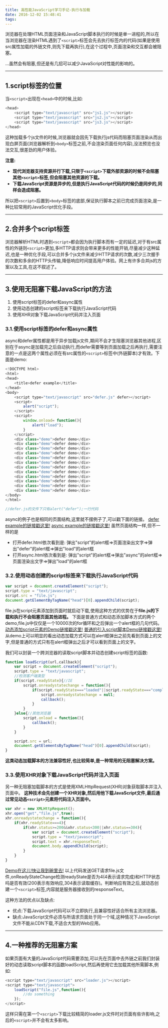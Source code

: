 ```yaml
---
title: 高性能JavaScript学习手记-执行与加载
date: 2016-12-02 15:48:41
tags:
---
```


浏览器在处理HTML页面渲染和JavaScript脚本执行的时候是单一进程的,所以在当浏览器在渲染HTML遇到了`<script>`标签会先去执行标签内的代码(如果是使用src属性加载的外链文件,则先下载再执行),在这个过程中,页面渲染和交互都会被阻塞。

...虽然会有阻塞,但还是有几招可以减少JavaScript对性能的影响的。

---
## **1.script标签的位置**

当`<script>`出现在`<head>`中的时候,比如:

``` javascript
<head>
    <script type="text/javascript" src="js1.js"></script>
    <script type="text/javascript" src="js2.js"></script>
    <script type="text/javascript" src="js3.js"></script>
</head>
```

这种加载多个js文件的时候,浏览器就会因先下载执行js代码而阻塞页面渲染从而出现白屏页面(浏览器解析到`<body>`标签之前,不会渲染页面任何内容),没法预览也没法交互,很差劲的用户体验。

**注意:**
- **现代浏览器支持资源并行下载,只限于`<script>`下载外部资源的时候不会阻塞其他`<script>`标签,但会阻塞其他资源的下载。**
- **下载JavaScript资源是异步的,但是执行JavaScript代码的时候仍是同步的,同样会造成阻塞。**

所以把`<script>`后置到`<body>`标签的底部,保证执行脚本之前已完成页面渲染,是一种比较常用的JavaScript优化手段。

---
## **2.合并多个script标签**

浏览器解析HTML时遇到`<script>`都会因为执行脚本而有一定的延迟,对于有src属性的外链则`<script>`更加,多HTTP请求则会带来更多的性能开销,尽量减少这种延迟,也是一种优化手段,可以合并多个js文件来减少HTTP请求的次数,减少三次握手的次数和多余的HTTP头传输,降低响应时间提高用户体验。网上有许多合并js的方案以及工具,在这不叙述了。

---
## **3.使用无阻塞下载JavaScript的方法**
1. 使用script标签的defer和async属性
2. 使用动态创建的script标签来下载执行JavaScript代码
3. 使用XHR对象下载JavaScript代码并注入页面
### **3.1.使用script标签的defer和async属性**

async和defer属性都是用于异步加载js文件,期间不会才生阻塞浏览器其他进程,区别在于async是加载完之后自动执行,而defer需要等到页面加载之后再执行,需要注意的一点是这两个属性必须在有src属性的`<script>`标签中(外链脚本)才有效。下面是demo:

``` javascript
<!DOCTYPE html>
<html>
<head>
    <title>defer example</title>
</head>
<body>
    <script type="text/javascript" src="defer.js" defer></script>
    <script>
        alert("script");
    </script>
    <script>
        window.onload= function(){
            alert("load");
        }
    </script>
    <div class="demo">defer demo</div>
    <div class="demo">defer demo</div>
    <div class="demo">defer demo</div>
    <div class="demo">defer demo</div>
    <div class="demo">defer demo</div>
    <div class="demo">defer demo</div>
    <div class="demo">defer demo</div>
    <div class="demo">defer demo</div>
    <div class="demo">defer demo</div>
    <div class="demo">defer demo</div>
    <div class="demo">defer demo</div>
    <div class="demo">defer demo</div>
</body>
</html>

//defer.js的文件下只有alert("defer");一行代码
```

async的例子也是相同的页面结构,这里就不摆例子了,可以戳下面的链接。
[defer example的链接戳这里!](http://book.jirengu.com/Rcong/my-practical-code/defer-async-demo/defer.html)
[async example的链接戳这里!](http://book.jirengu.com/Rcong/my-practical-code/defer-async-demo/async.html)
虽然页面结构一样,但不一样的是
- 打开defer.html依次看到是: 弹出"script"的alert框=>页面渲染出文字=>弹出"defer"的alert框=>弹出"load"的alert框
- 打开async.html依次看到是: 弹出"script"的alert框=>弹出"async"的alert框=>页面渲染出文字=>弹出"load"的alert框
### **3.2.使用动态创建的script标签来下载执行JavaScript代码**

``` javascript
var script = document.createElement("script");
script.type = "text/javascript";
script.src = "file.js";
document.getElementByTagName("head")[0].appendChild(script);
```

file.js在script元素添加到页面时就启动下载,使用这种方式的优势在于**file.js的下载和执行不会阻塞页面其他进程。**
下面是普通方式和动态添加脚本方式的两个demo,file.js中仅仅是一个10000次的for循环和之后弹出一个alert框的几句代码。
[动态添加script元素的Demo链接戳这里!](http://book.jirengu.com/Rcong/my-practical-code/dynamic-script-element/dynamic.html)
[普通的引入script脚本Demo链接戳这里!](http://book.jirengu.com/Rcong/my-practical-code/dynamic-script-element/normal.html)
从demo上可以明显的看出动态加载方式可以在alert框弹出之前先看到页面上的文字,但是普通的方式只有在alert框弹出之后才可以看到页面上的文字。

我们可以封装一个跨浏览器的读取script脚本并动态创建script标签的函数:

``` javascript
function loadScript(url,callback){
    var script = document.createElement("script");
    script.type = "text/javascript";
    //检测客户端类型
    if(script.readyState){//IE
        script.onreadystatechange = function(){
            if(script.readyState==="loaded"||script.readyState==="complete"){
                script.onreadystatechange = null;
                callback();
            }
        }
    }else{//其他浏览器
        script.onload = function(){
            callback();
        }    
    }

    script.src = url;
    document.getElementsByTagName("head")[0].appendChild(script);
}
```

**这类动态加载脚本的方法兼容性好,也比较简单,是一种常用的无阻塞解决方案。**
### **3.3.使用XHR对象下载JavaScript代码并注入页面**

另一种无阻塞加载脚本的方式是使用XMLHttpRequest(XHR)对象获取脚本并注入页面中。
**这种技术会先创建一个XHR对象,然后用他下载JavaScript文件,最后通过常见动态`<script>`元素将代码注入页面中。**

``` javascript
var xhr = new XMLHttpRequest();
xhr.open("get","file.js",true);
xhr.onreadystatechange = function(){
    if(xhr.readyState===4){
        if(xhr.status>=200&&xhr.status<300||xhr.status==304){
            var script = document.createElement("script");
            script.type = "text/javascript";
            script.text = xhr.responseText;
            document.body.appendChild(script);
        }
    }
}
```

[Demo在这儿!快让我到碗里去!](http://book.jirengu.com/Rcong/my-practical-code/XMLHttpRequest-script-injection/XMLHttpRequest.html)
以上代码发送GET请求file.js文件,onReadyStateChange检测readyState是否为4(4表示请求完成)和HTTP状态吗是否有效(200表示有效响应,304表示读取缓存)。判断响应有效之后,就动态创建一个`<script>`标签,内容就是服务器接收到的responseText。

这种方法的优点以及缺点:
- 优点:下载JavaScript代码可以不立即执行,且兼容性好适合所有主流浏览器。
- 缺点:JavaScript文件必须与所请求页面处于同一个域,这种情况下JavaScript文件不能从CDN下载,不适合大型的Web应用。

---
## **4.一种推荐的无阻塞方案**

如果页面有大量的JavaScript代码需要添加,可以先在页面中去外链之前我们封装好的动态读取script脚本的函数loadScript,然后再使用它去加载其他所需脚本,例如:

``` javascript
<script type="text/javascript" src="loader.js"></script>
<script type="text/javascript">
    loadScript("file.js",function(){
        //do something
    });
</script>
```

这样只需在第一个`<script>`下载比较精简的loader.js文件时对页面有些许影响,之后的`<script>`并不会有太多影响。

